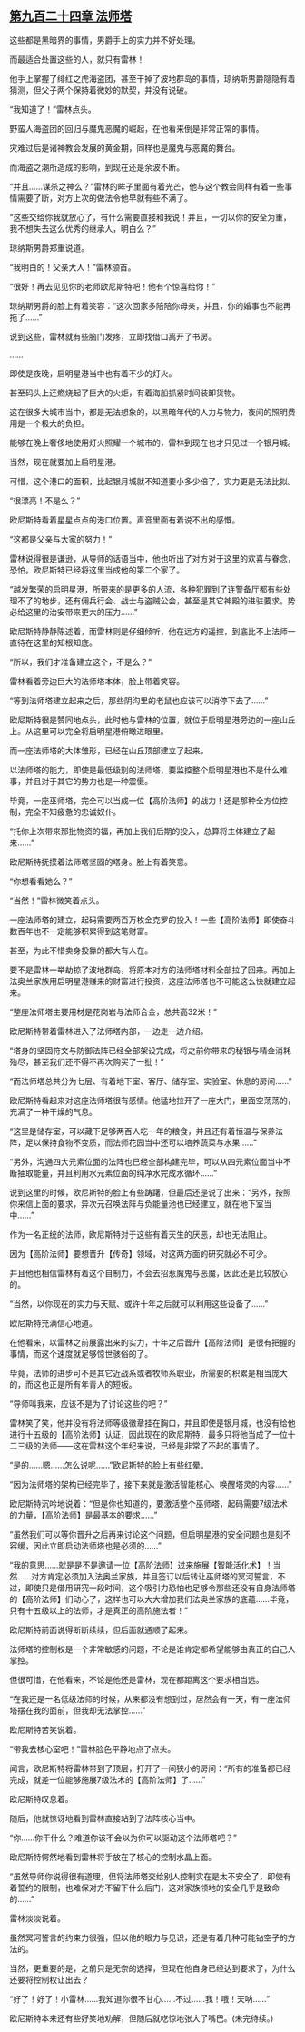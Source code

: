 ## [第九百二十四章 法师塔](https://www.xxbiquge.com/11_11222/9029643.html)


  这些都是黑暗界的事情，男爵手上的实力并不好处理。

  而最适合处置这些的人，就只有雷林！

  他手上掌握了绯红之虎海盗团，甚至干掉了波地群岛的事情，琼纳斯男爵隐隐有着猜测，但父子两个保持着微妙的默契，并没有说破。

  “我知道了！”雷林点头。

  野蛮人海盗团的回归与魔鬼恶魔的崛起，在他看来倒是非常正常的事情。

  灾难过后是诸神教会发展的黄金期，同样也是魔鬼与恶魔的舞台。

  而海盗之潮所造成的影响，到现在还是余波不断。

  “并且……谋杀之神么？”雷林的眸子里面有着光芒，他与这个教会同样有着一些事情需要了断，对方上次的做法令他早就有些不满了。

  “这些交给你我就放心了，有什么需要直接和我说！并且，一切以你的安全为重，我不想失去这么优秀的继承人，明白么？”

  琼纳斯男爵郑重说道。

  “我明白的！父亲大人！”雷林颌首。

  “很好！再去见见你的老师欧尼斯特吧！他有个惊喜给你！”

  琼纳斯男爵的脸上有着笑容：“这次回家多陪陪你母亲，并且，你的婚事也不能再拖了……”

  说到这些，雷林就有些脑门发疼，立即找借口离开了书房。

  ……

  即使是夜晚，启明星港当中也有着不少的灯火。

  甚至码头上还燃烧起了巨大的火炬，有着海船抓紧时间装卸货物。

  这在很多大城市当中，都是无法想象的，以黑暗年代的人力与物力，夜间的照明费用是一个极大的负担。

  能够在晚上奢侈地使用灯火照耀一个城市的，雷林到现在也才只见过一个银月城。

  当然，现在就要加上启明星港。

  可惜，这个港口的面积，比起银月城就不知道要小多少倍了，实力更是无法比拟。

  “很漂亮！不是么？”

  欧尼斯特看着星星点点的港口位置。声音里面有着说不出的感慨。

  “这都是父亲与大家的努力！”

  雷林说得很是谦逊，从导师的话语当中，他也听出了对方对于这里的欢喜与眷念，恐怕。欧尼斯特已经将这里当成他的第二个家了。

  “越发繁荣的启明星港，所带来的是更多的人流，各种犯罪到了连警备厅都有些处理不了的地步，还有佣兵行会、战士与盗贼公会，甚至是其它神殿的进驻要求。势必给这里的治安带来更大的压力……”

  欧尼斯特静静陈述着，而雷林则是仔细倾听，他在远方的遥控，到底比不上法师一直待在这里的知根知底。

  “所以，我们才准备建立这个，不是么？”

  雷林看着旁边巨大的法师塔本体，脸上带着笑容。

  “等到法师塔建立起来之后，那些阴沟里的老鼠也应该可以消停下去了……”

  欧尼斯特很是赞同地点头，此时他与雷林的位置，就位于启明星港旁边的一座山丘上。从这里可以完全将启明星港俯瞰进眼里。

  而一座法师塔的大体雏形，已经在山丘顶部建立了起来。

  以法师塔的能力，即使是最低级别的法师塔，要监控整个启明星港也不是什么难事，并且对于其它的势力也是一种震慑。

  毕竟，一座巫师塔，完全可以当成一位【高阶法师】的战力！还是那种全方位控制，完全不知疲惫的忠诚奴仆。

  “托你上次带来那批物资的福，再加上我们后期的投入，总算将主体建立了起来……”

  欧尼斯特抚摸着法师塔坚固的塔身。脸上有着笑意。

  “你想看看她么？”

  “当然！”雷林微笑着点头。

  一座法师塔的建立，起码需要两百万枚金克罗的投入！一些【高阶法师】即使奋斗数百年也不一定能够积累得到这笔财富。

  甚至，为此不惜卖身投靠的都大有人在。

  要不是雷林一举劫掠了波地群岛，将原本对方的法师塔材料全部拉了回来。再加上法奥兰家族用启明星港赚来的财富进行投资，这座法师塔也不可能这么快就建立起来。

  “整座法师塔主要用材是花岗岩与法师合金，总共高32米！”

  欧尼斯特带着雷林进入了法师塔内部，一边走一边介绍。

  “塔身的坚固符文与防御法阵已经全部架设完成，将之前你带来的秘银与精金消耗殆尽，甚至我们还不得不再次购买了一批！”

  “而法师塔总共分为七层、有着地下室、客厅、储存室、实验室、休息的房间……”

  欧尼斯特看起来对这座法师塔很有感情。他猛地拉开了一座大门，里面空荡荡的，充满了一种干燥的气息。

  “这里是储存室，可以藏下足够两百人吃一年的粮食，并且还有着恒温与保养法阵，足以保持食物不变质，而法师花园当中还可以培养蔬菜与水果……”

  “另外，沟通四大元素位面的法阵也已经全部构建完毕，可以从四元素位面当中不断抽取能量，并且利用水元素位面的纯净水完成水循环……”

  说到这里的时候，欧尼斯特的脸上有些踌躇，但最后还是说了出来：“另外，按照你来信上面的要求，异次元召唤法阵与负能量池也已经建立，就在地下室当中……”

  作为一名正统的法师，欧尼斯特对于这些有着天生的厌恶，却也无法阻止。

  因为【高阶法师】要想晋升【传奇】领域，对这两方面的研究就必不可少。

  并且他也相信雷林有着这个自制力，不会去招惹魔鬼与恶魔，因此还是比较放心的。

  “当然，以你现在的实力与天赋、或许十年之后就可以利用这些设备了……”

  欧尼斯特充满信心地道。

  在他看来，以雷林之前展露出来的实力，十年之后晋升【高阶法师】是很有把握的事情，而这个速度就足够惊世骇俗的了。

  毕竟，法师的进步可不是其它近战系或者牧师系职业，所需要的积累是相当庞大的，而这也正是所有年青人的短板。

  “导师叫我来，应该不是为了讨论这些的吧？”

  雷林笑了笑，他并没有将法师等级徽章挂在胸口，并且即使是银月城，也没有给他进行十五级的【高阶法师】认证，因此现在的欧尼斯特，最多只将他当成了一位十二三级的法师——这在雷林这个年纪来说，已经是非常了不起的事情了。

  “是的……嗯……怎么说呢……”欧尼斯特的脸上有些红晕。

  “因为法师塔的架构已经完毕了，接下来就是激活智能核心、唤醒塔灵的内容……”

  欧尼斯特沉吟地说着：“但是你也知道的，要激活整个巫师塔，起码需要7级法术的力量，【高阶法师】是最基本的要求……”

  “虽然我们可以等你晋升之后再来讨论这个问题，但启明星港的安全问题也是刻不容缓，因此立即启动法师塔也是必须的……”

  “我的意思……就是是不是邀请一位【高阶法师】过来施展【智能活化术】！当然……对方肯定必须加入法奥兰家族，并且签订以后转让巫师塔的冥河誓言，不过，即使只是借用研究一段时间，这个吸引力恐怕也足够令那些还没有自身法师塔的【高阶法师】们动心了，这样也可以大大增加我们法奥兰家族的底蕴……毕竟，只有十五级以上的法师，才是真正的高阶施法者！”

  欧尼斯特前面说得断断续续，但后面就通顺了起来。

  法师塔的控制权是一个非常敏感的问题，不论是谁肯定都希望能够由真正的自己人掌控。

  但很可惜，在他看来，不论是他还是雷林，现在都距离这个要求相当远。

  “在我还是一名低级法师的时候，从来都没有想到过，居然会有一天，有一座法师塔摆在我的面前，但我却无法掌控……”

  欧尼斯特苦笑说着。

  “带我去核心室吧！”雷林脸色平静地点了点头。

  闻言，欧尼斯特将雷林带到了顶层，打开了一间狭小的房间：“所有的准备都已经完成，就差一位能够施展7级法术的【高阶法师】了……”

  欧尼斯特叹息着。

  随后，他就惊讶地看到雷林直接站到了法阵核心当中。

  “你……你干什么？难道你该不会以为你可以驱动这个法师塔吧？”

  欧尼斯特愕然地看到雷林将手放在了核心的控制水晶上面。

  “虽然导师你说得很有道理，但将法师塔交给别人控制实在是太不安全了，即使有着誓约的限制，也难保对方不留下什么后门，这对家族领地的安全几乎是致命的……”

  雷林淡淡说着。

  虽然冥河誓言的约束力很强，但以他的眼力与见识，还是有着几种可能钻空子的方法的。

  当然，更重要的是，之前只是无奈的选择，但现在他自身已经达到要求了，为什么还要将控制权让出去？

  “好了！好了！小雷林……我知道你很不甘心……不过……我！哦！天呐……”

  欧尼斯特本来还有些好笑地劝解，但随后就吃惊地张大了嘴巴。(未完待续。)
